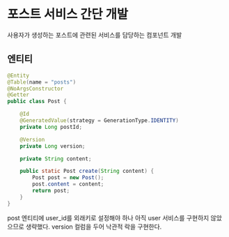 # 포스트 서비스 간단 개발
사용자가 생성하는 포스트에 관련된 서비스를 담당하는 컴포넌트 개발

## 엔티티

```java
@Entity
@Table(name = "posts")
@NoArgsConstructor
@Getter
public class Post {

    @Id
    @GeneratedValue(strategy = GenerationType.IDENTITY)
    private Long postId;

    @Version
    private Long version;

    private String content;

    public static Post create(String content) {
        Post post = new Post();
        post.content = content;
        return post;
    }
}
```

post 엔티티에 user_id를 외래키로 설정해야 하나 아직 user 서비스를 구현하지 않았으므로 생략했다.
version 컬럼을 두어 낙관적 락을 구현한다.

